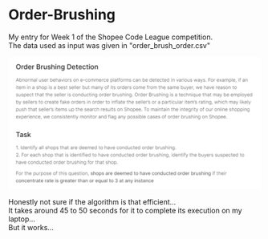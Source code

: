 # Order-Brushing
My entry for Week 1 of the Shopee Code League competition.  
The data used as input was given in "order_brush_order.csv"

![alt text](instructions.png)

Honestly not sure if the algorithm is that efficient...  
It takes around 45 to 50 seconds for it to complete its execution on my laptop...  
But it works...
